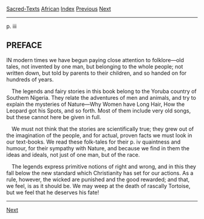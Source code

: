 [Sacred-Texts](../../index) [African](../index) [Index](index) [Previous](yl00) [Next](yl02)

------------------------------------------------------------------------

<span id="page_iii">p. iii</span>

## PREFACE

I<span class="small">N</span> modern times we have begun paying close
attention to folklore—old tales, not invented by one man, but belonging
to the whole people; not written down, but told by parents to their
children, and so handed on for hundreds of years.

 The legends and fairy stories in this book belong to the Yoruba country
of Southem Nigeria. They relate the adventures of men and animals, and
try to explain the mysteries of Nature—Why Women have Long Hair, How the
Leopard got his Spots, and so forth. Most of them include very old
songs, but these cannot here be given in full.

 We must not think that the stories are scientifically true; they grew
out of the imagination of the people, and for actual, proven facts we
must look in our text-books. We read these folk-tales for their <span
id="page_iv">p. iv</span> quaintness and humour, for their sympathy with
Nature, and because we find in them the ideas and ideals, not just of
one man, but of the race.

 The legends express primitive notions of right and wrong, and in this
they fall below the new standard which Christianity has set for our
actions. As a rule, however, the wicked are punished and the good
rewarded; and that, we feel, is as it should be. We may weep at the
death of rascally Tortoise, but we feel that he deserves his fate!

------------------------------------------------------------------------

[Next](yl02)
